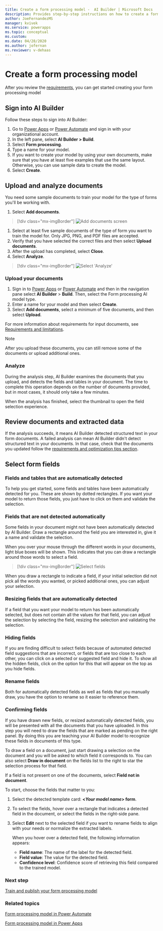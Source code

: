 ```yaml
---
title: Create a form processing model -  AI Builder | Microsoft Docs
description: Provides step-by-step instructions on how to create a form processing model in AI Builder.
author: JoeFernandezMS
manager: kvivek
ms.service: powerapps
ms.topic: conceptual
ms.custom: 
ms.date: 04/28/2020
ms.author: jofernan
ms.reviewer: v-dehaas
---
```


# Create a form processing model

After you review the [requirements](form-processing-model-requirements.md), you can get started creating your form processing model

## Sign into AI Builder

Follow these steps to sign into AI Builder:
1. Go to [Power Apps](https://make.powerapps.com/) or [Power Automate](https://flow.microsoft.com/signin) and sign in with your organizational account.
1. In the left pane, select **AI Builder > Build**.
1. Select **Form processing**.
1. Type a name for your model.
1. If you want to create your model by using your own documents, make sure that you have at least five examples that use the same layout. Otherwise, you can use sample data to create the model.
1. Select **Create**.


## Upload and analyze documents

You need some sample documents to train your model for the type of forms you'll be working with.

1. Select **Add documents**.

  > [!div class="mx-imgBorder"]
  > ![Add documents screen](media/form-add-documents.png "Add documents screen")

1. Select at least five sample documents of the type of form you want to train the model for. Only JPG, PNG, and PDF files are accepted.
1. Verify that you have selected the correct files and then select **Upload documents**.
1. After the upload has completed, select **Close**.
1. Select **Analyze**.

  > [!div class="mx-imgBorder"]
  > ![Select 'Analyze'](media/form-analyze.png "Select 'Analyze'")



### Upload your documents

1. Sign in to [Power Apps](https://make.powerapps.com) or [Power Automate](https://flow.microsoft.com) and then in the navigation pane select **AI Builder** > **Build**. Then, select the Form processing AI model type.
2. Enter a name for your model and then select **Create**. 
3. Select **Add documents**, select a minimum of five documents, and then select **Upload**.

For more information about requirements for input documents, see [Requirements and limitations](form-processing-model-requirements.md).

> [!NOTE] 
> After you upload these documents, you can still remove some of the documents or upload additional ones.

### Analyze

During the analysis step, AI Builder examines the documents that you upload, and detects the fields and tables in your document. The time to complete this operation depends on the number of documents provided, but in most cases, it should only take a few minutes.

When the analysis has finished, select the thumbnail to open the field selection experience.

## Review documents and extracted data

If the analysis succeeds, it means AI Builder detected structured text in your form documents. A failed analysis can mean AI Builder didn't detect structured text in your documents. In that case, check that the documents you updated follow the [requirements and optimization tips section](https://docs.microsoft.com/ai-builder/form-processing-model-requirements).

## Select form fields

### Fields and tables that are automatically detected

To help you get started, some fields and tables have been automatically detected for you. These are shown by dotted rectangles. If you want your model to return those fields, you just have to click on them and validate the selection. 

### Fields that are not detected automatically

Some fields in your document might not have been automatically detected by AI Builder. Draw a rectangle around the field you are interested in, give it a name and validate the selection. 

When you over your mouse through the different words in your documents, light blue boxes will be shown. This indicates that you can draw a rectangle around those words to select a field.

  > [!div class="mx-imgBorder"]
  > ![Select fields](media/form-select-fields.png "Select fields")

When you draw a rectangle to indicate a field, if your initial selection did not pick all the words you wanted, or picked additional ones, you can adjust your selection.

### Resizing fields that are automatically detected

If a field that you want your model to return has been automatically selected, but does not contain all the values for that field, you can adjust the selection by selecting the field, resizing the selection and validating the selection.

### Hiding fields

If you are finding difficult to select fields because of automated detected field suggestions that are incorrect, or fields that are too close to each other, you can click on a selected or suggested field and hide it. To show all the hidden fields, click on the option for this that will appear on the top as you hide fields. 

### Rename fields

Both for automatically detected fields as well as fields that you manually draw, you have the option to rename so it easier to reference them.

### Confirming fields

If you have drawn new fields, or resized automatically detected fields, you will be presented with all the documents that you have uploaded. In this step you will need to draw the fields that are marked as pending on the right panel. By doing this you are teaching your AI Builder model to recognize these fields in documents of this type.

To draw a field on a document, just start drawing a selection on the document and you will be asked to which field it corresponds to. You can also select **Draw in document** on the fields list to the right to star the selection process for that field.

If a field is not present on one of the documents, select **Field not in document**. 


To start, choose the fields that matter to you:

 1. Select the detected template card: **\<*Your model name*> form**.
 1. To select the fields, hover over a rectangle that indicates a detected field in the document, or select the fields in the right-side pane.
 1. Select **Edit** next to the selected field if you want to rename fields to align with your needs or normalize the extracted labels.

    When you hover over a detected field, the following information appears:

    - **Field name**: The name of the label for the detected field.
    - **Field value**: The value for the detected field.
    - **Confidence level**: Confidence score of retrieving this field compared to the trained model.

### Next step

[Train and publish your form processing model](form-processing-train.md)

### Related topics

[Form processing model in Power Automate](form-processing-model-in-flow.md)

[Form processing model in Power Apps](form-processor-component-in-powerapps.md)
